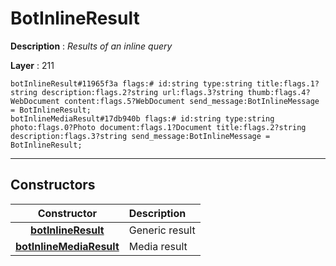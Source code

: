 # BotInlineResult

**Description** : *Results of an inline query*

**Layer** : 211

```tl
botInlineResult#11965f3a flags:# id:string type:string title:flags.1?string description:flags.2?string url:flags.3?string thumb:flags.4?WebDocument content:flags.5?WebDocument send_message:BotInlineMessage = BotInlineResult;
botInlineMediaResult#17db940b flags:# id:string type:string photo:flags.0?Photo document:flags.1?Document title:flags.2?string description:flags.3?string send_message:BotInlineMessage = BotInlineResult;
```

---

## Constructors

| Constructor | Description |
| :---: | :--- |
| [**botInlineResult**](constructor/botInlineResult) | Generic result |
| [**botInlineMediaResult**](constructor/botInlineMediaResult) | Media result |